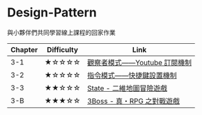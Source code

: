 # Design-Pattern

與小夥伴們共同學習線上課程的回家作業

| Chapter | Difficulty | Link                                 |
|---------|------------|--------------------------------------|
| 3-1     | ★☆☆☆☆      | [觀察者模式——Youtube 訂閱機制](3-1/README.md) |
| 3-2     | ★☆☆☆☆      | [指令模式——快捷鍵設置機制](3-2/README.md)       |
| 3-3     | ★★☆☆☆      | [State - 二維地圖冒險遊戲](3-3/README.md)    |
| 3-B     | ★★★☆☆      | [3Boss - 真・RPG 之對戰遊戲](3-B/README.md)  |

